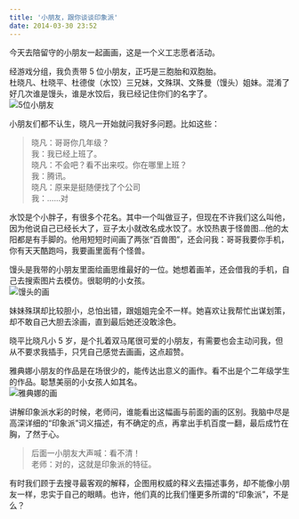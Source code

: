```yaml
---
title: '小朋友，跟你谈谈印象派'
date: 2014-03-30 23:52
---
```


今天去陪留守的小朋友一起画画，这是一个义工志愿者活动。

经游戏分组，我负责带 5 位小朋友，正巧是三胞胎和双胞胎。  
杜晓凡、杜晓平、杜德俊（水饺）三兄妹，文殊琪、文殊曼（馒头）姐妹。混淆了好几次谁是馒头，谁是水饺后，我已经记住你们的名字了。  
![5位小朋友](/assets/blogImg/volunteer1.jpg)

<!-- more -->

小朋友们都不认生，晓凡一开始就问我好多问题。比如这些：

> 晓凡：哥哥你几年级？  
> 我：我已经上班了。  
> 晓凡：不会吧？看不出来哎。你在哪里上班？  
> 我：腾讯。  
> 晓凡：原来是挺随便找了个公司  
> 我：……对

水饺是个小胖子，有很多个花名。其中一个叫做豆子，但现在不许我们这么叫他，因为他说自己已经长大了，豆子太小就改名成水饺了。水饺热衷于怪兽图…他的太阳都是有手脚的。他用短短时间画了两张“百兽图”，还会问我：哥哥我要你手机，你有天天酷跑吗，我要画里面有个怪兽。

馒头是我带的小朋友里面绘画思维最好的一位。她想着画羊，还会借我的手机，自己去搜索图片去模仿。很聪明的小女孩。  
![馒头的画](/assets/blogImg/volunteer2.jpg)

妹妹殊琪却比较胆小，总怕出错，跟姐姐完全不一样。她喜欢让我帮忙出谋划策，却不敢自己大胆去涂画，直到最后她还没敢涂色。

晓平比晓凡小 5 岁，是个扎着双马尾很可爱的小朋友，有需要也会主动问我，但从不要求我插手，只凭自己感觉去画画，这点超赞。

雅典娜小朋友的作品是在场很少的，能传达出意义的画作。看不出是个二年级学生的作品。聪慧美丽的小女孩人如其名。  
![雅典娜的画](/assets/blogImg/volunteer3.jpg)

讲解印象派水彩的时候，老师问，谁能看出这幅画与前面的画的区别。我脑中尽是高深详细的“印象派”词义描述，有不确定的点，再拿出手机百度一翻，最后成竹在胸，了然于心。

> 后面一小朋友大声喊：看不清！  
> 老师：对的，这就是印象派的特征。

有时我们顾于去搜寻最客观的解释，企图用权威的释义去描述事务，却不能像小朋友一样，忠实于自己的眼睛。也许，他们真的比我们懂更多所谓的“印象派”，不是么？
